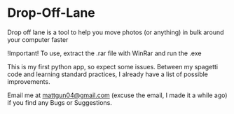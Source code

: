 # Drop-Off-Lane
Drop off lane is a tool to help you move photos (or anything) in bulk around your computer faster

!Important!
To use, extract the .rar file with WinRar and run the .exe

This is my first python app, so expect some issues. Between my spagetti code and learning standard practices, I already have a list of possible improvements.

Email me at mattgun04@gmail.com (excuse the email, I made it a while ago) if you find any Bugs or Suggestions.
